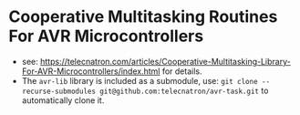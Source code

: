 Cooperative Multitasking Routines For AVR Microcontrollers
========================================================

* see: https://telecnatron.com/articles/Cooperative-Multitasking-Library-For-AVR-Microcontrollers/index.html for details.
* The `avr-lib` library is included as a submodule, use:
   `git clone --recurse-submodules git@github.com:telecnatron/avr-task.git`
to automatically clone it.
